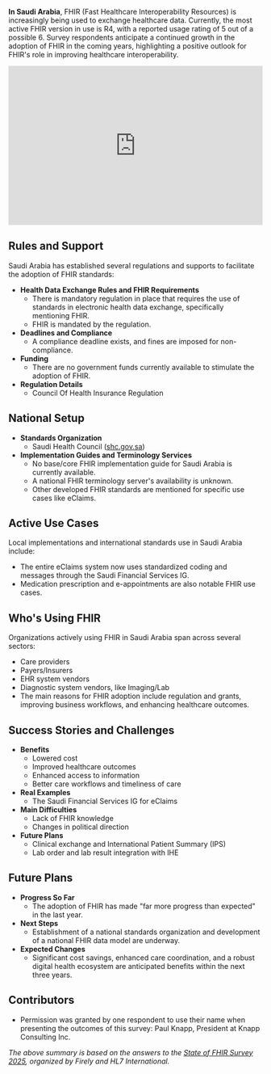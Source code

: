 **In Saudi Arabia**, FHIR (Fast Healthcare Interoperability Resources) is increasingly being used to exchange healthcare data. Currently, the most active FHIR version in use is R4, with a reported usage rating of 5 out of a possible 6. Survey respondents anticipate a continued growth in the adoption of FHIR in the coming years, highlighting a positive outlook for FHIR's role in improving healthcare interoperability.

<iframe width="100%" height="315" src="https://www.youtube.com/embed/bdoPI8TUkHs?si=07ZbRIjcmXovB4NB" title="YouTube video player" frameborder="0" allow="accelerometer; autoplay; clipboard-write; encrypted-media; gyroscope; picture-in-picture; web-share" referrerpolicy="strict-origin-when-cross-origin" allowfullscreen></iframe>

## Rules and Support

Saudi Arabia has established several regulations and supports to facilitate the adoption of FHIR standards:

- **Health Data Exchange Rules and FHIR Requirements**
  - There is mandatory regulation in place that requires the use of standards in electronic health data exchange, specifically mentioning FHIR.
  - FHIR is mandated by the regulation.
- **Deadlines and Compliance**
  - A compliance deadline exists, and fines are imposed for non-compliance.
- **Funding**
  - There are no government funds currently available to stimulate the adoption of FHIR.
- **Regulation Details**
  - Council Of Health Insurance Regulation

## National Setup

- **Standards Organization**
  - Saudi Health Council ([shc.gov.sa](https://shc.gov.sa))
- **Implementation Guides and Terminology Services**
  - No base/core FHIR implementation guide for Saudi Arabia is currently available.
  - A national FHIR terminology server's availability is unknown.
  - Other developed FHIR standards are mentioned for specific use cases like eClaims.

## Active Use Cases

Local implementations and international standards use in Saudi Arabia include:

- The entire eClaims system now uses standardized coding and messages through the Saudi Financial Services IG.
- Medication prescription and e-appointments are also notable FHIR use cases.

## Who's Using FHIR

Organizations actively using FHIR in Saudi Arabia span across several sectors:

- Care providers
- Payers/Insurers
- EHR system vendors
- Diagnostic system vendors, like Imaging/Lab
- The main reasons for FHIR adoption include regulation and grants, improving business workflows, and enhancing healthcare outcomes.

## Success Stories and Challenges

- **Benefits**
  - Lowered cost
  - Improved healthcare outcomes
  - Enhanced access to information
  - Better care workflows and timeliness of care
- **Real Examples**
  - The Saudi Financial Services IG for eClaims
- **Main Difficulties**
  - Lack of FHIR knowledge
  - Changes in political direction
- **Future Plans**
  - Clinical exchange and International Patient Summary (IPS)
  - Lab order and lab result integration with IHE

## Future Plans

- **Progress So Far**
  - The adoption of FHIR has made "far more progress than expected" in the last year.
- **Next Steps**
  - Establishment of a national standards organization and development of a national FHIR data model are underway.
- **Expected Changes**
  - Significant cost savings, enhanced care coordination, and a robust digital health ecosystem are anticipated benefits within the next three years.

## Contributors

- Permission was granted by one respondent to use their name when presenting the outcomes of this survey: Paul Knapp, President at Knapp Consulting Inc.

*The above summary is based on the answers to the [State of FHIR Survey 2025](https://fire.ly/blog/the-state-of-fhir-in-2025/), organized by Firely and HL7 International.*